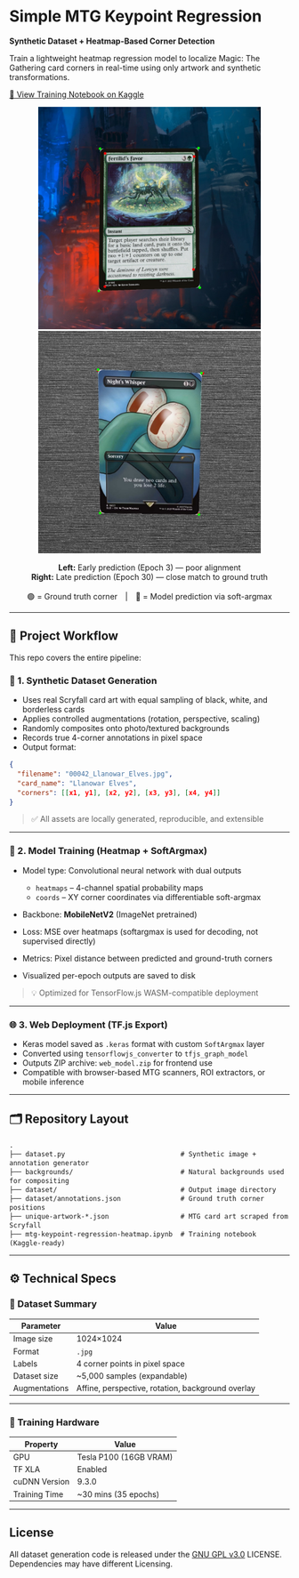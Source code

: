 # Simple MTG Keypoint Regression

**Synthetic Dataset + Heatmap-Based Corner Detection**

Train a lightweight heatmap regression model to localize Magic: The Gathering card corners in real-time using only artwork and synthetic transformations.

[📘 View Training Notebook on Kaggle](https://www.kaggle.com/code/jaketurner616/mtg-keypoint-regression-heatmap)

<p align="center">
  <img src="/docs/epoch_03.jpg" width="400"/>
  <img src="/docs/epoch_30.jpg" width="400"/>
</p>
<p align="center">
  <b>Left:</b> Early prediction (Epoch 3) — poor alignment<br>
  <b>Right:</b> Late prediction (Epoch 30) — close match to ground truth<br><br>
  🟢 = Ground truth corner | 🔴 = Model prediction via soft-argmax
</p>

---

## 🧭 Project Workflow

This repo covers the entire pipeline:

### 🔧 1. **Synthetic Dataset Generation**

* Uses real Scryfall card art with equal sampling of black, white, and borderless cards
* Applies controlled augmentations (rotation, perspective, scaling)
* Randomly composites onto photo/textured backgrounds
* Records true 4-corner annotations in pixel space
* Output format:

```json
{
  "filename": "00042_Llanowar_Elves.jpg",
  "card_name": "Llanowar Elves",
  "corners": [[x1, y1], [x2, y2], [x3, y3], [x4, y4]]
}
```

> ✅ All assets are locally generated, reproducible, and extensible

---

### 🧠 2. **Model Training (Heatmap + SoftArgmax)**

* Model type: Convolutional neural network with dual outputs

  * `heatmaps` – 4-channel spatial probability maps
  * `coords` – XY corner coordinates via differentiable soft-argmax
* Backbone: **MobileNetV2** (ImageNet pretrained)
* Loss: MSE over heatmaps (softargmax is used for decoding, not supervised directly)
* Metrics: Pixel distance between predicted and ground-truth corners
* Visualized per-epoch outputs are saved to disk

> 💡 Optimized for TensorFlow\.js WASM-compatible deployment

---

### 🌐 3. **Web Deployment (TF.js Export)**

* Keras model saved as `.keras` format with custom `SoftArgmax` layer
* Converted using `tensorflowjs_converter` to `tfjs_graph_model`
* Outputs ZIP archive: `web_model.zip` for frontend use
* Compatible with browser-based MTG scanners, ROI extractors, or mobile inference

---

## 🗂️ Repository Layout

```
.
├── dataset.py                             # Synthetic image + annotation generator
├── backgrounds/                           # Natural backgrounds used for compositing
├── dataset/                               # Output image directory
├── dataset/annotations.json               # Ground truth corner positions
├── unique-artwork-*.json                  # MTG card art scraped from Scryfall
├── mtg-keypoint-regression-heatmap.ipynb  # Training notebook (Kaggle-ready)
```

---

## ⚙️ Technical Specs

### 🧪 Dataset Summary

| Parameter     | Value                                             |
| ------------- | ------------------------------------------------- |
| Image size    | 1024×1024                                         |
| Format        | `.jpg`                                            |
| Labels        | 4 corner points in pixel space                    |
| Dataset size  | \~5,000 samples (expandable)                      |
| Augmentations | Affine, perspective, rotation, background overlay |

---

### 🚀 Training Hardware

| Property      | Value                  |
| ------------- | ---------------------- |
| GPU           | Tesla P100 (16GB VRAM) |
| TF XLA        | Enabled                |
| cuDNN Version | 9.3.0                  |
| Training Time | \~30 mins (35 epochs)  |

---

## License

All dataset generation code is released under the [GNU GPL v3.0](LICENSE) LICENSE. Dependencies may have different Licensing.